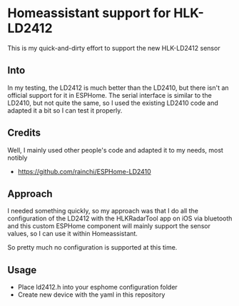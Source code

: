 # Homeassistant support for HLK-LD2412
This is my quick-and-dirty effort to support the new HLK-LD2412 sensor

## Into
In my testing, the LD2412 is much better than the LD2410, but there isn't an official support for it in ESPHome. 
The serial interface is similar to the LD2410, but not quite the same, so I used the existing LD2410 code and adapted it a bit so 
I can test it properly.

## Credits
Well, I mainly used other people's code and adapted it to my needs, most notibly
* https://github.com/rainchi/ESPHome-LD2410

## Approach
I needed something quickly, so my approach was that I do all the configuration of the LD2412 with the HLKRadarTool app on iOS via bluetooth and this custom ESPHome component
will mainly support the sensor values, so I can use it within Homeassistant.

So pretty much no configuration is supported at this time.

## Usage
* Place ld2412.h into your esphome configuration folder
* Create new device with the yaml in this repository
